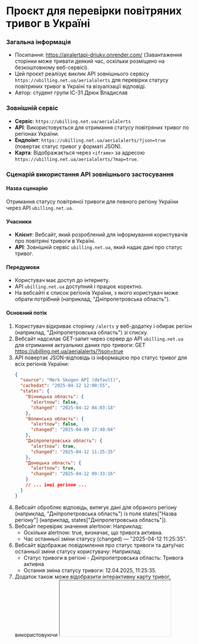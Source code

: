# Проєкт для перевірки повітряних тривог в Україні
### Загальна інформація
- Посилання: https://airalertapi-driukv.onrender.com/ (Завантаження сторінки може тривати деякий час, оскільки розміщено на безкоштовному веб-сервісі).
- Цей проєкт реалізує виклик API зовнішнього сервісу `https://ubilling.net.ua/aerialalerts` для перевірки статусу повітряних тривог в Україні та візуалізації відповіді.
- Автор: студент групи ІС-31 Дрюк Владислав
### Зовнішній сервіс
- **Сервіс**: `https://ubilling.net.ua/aerialalerts`
- **API**: Використовується для отримання статусу повітряних тривог по регіонах України.
- **Ендпоінт**: `https://ubilling.net.ua/aerialalerts/?json=true` (повертає статус тривог у форматі JSON).
- **Карта**: Відображається через `<iframe>` за адресою `https://ubilling.net.ua/aerialalerts/?map=true`.
### Сценарій використання API зовнішнього застосування
#### Назва сценарію
Отримання статусу повітряної тривоги для певного регіону України через API `ubilling.net.ua`.

#### Учасники
- **Клієнт**: Вебсайт, який розроблений для інформування користувачів про повітряні тривоги в Україні.
- **API**: Зовнішній сервіс `ubilling.net.ua`, який надає дані про статус тривог.

#### Передумови
- Користувач має доступ до інтернету.
- API `ubilling.net.ua` доступний і працює коректно.
- На вебсайті є список регіонів України, з якого користувач може обрати потрібний (наприклад, "Дніпропетровська область").

#### Основний потік
1. Користувач відкриває сторінку `/alerts` у веб-додатку і обирає регіон (наприклад, "Дніпропетровська область") зі списку.
2. Вебсайт надсилає GET-запит через сервер до API `ubilling.net.ua` для отримання актуальних даних про тривоги: GET https://ubilling.net.ua/aerialalerts/?json=true
3. API повертає JSON-відповідь із інформацією про статус тривог для всіх регіонів України:
    ```json
    {
      "source": "Mørk Skogen API (default)",
      "cachedat": "2025-04-12 12:00:55",
      "states": {
        "Вінницька область": {
          "alertnow": false,
          "changed": "2025-04-12 04:03:18"
        },
        "Волинська область": {
          "alertnow": false,
          "changed": "2025-04-09 17:49:04"
        },
        "Дніпропетровська область": {
          "alertnow": true,
          "changed": "2025-04-12 11:25:35"
        },
        "Донецька область": {
          "alertnow": true,
          "changed": "2025-04-12 09:33:16"
        }
        // ... інші регіони ...
      }
    }
4. Вебсайт обробляє відповідь, витягує дані для обраного регіону (наприклад, "Дніпропетровська область") із поля states["Назва регіону"] (наприклад, states["Дніпропетровська область"]).
5. Вебсайт перевіряє значення alertnow:
    Наприклад:
    - Оскільки alertnow: true, визначає, що тривога активна.
    - Час останньої зміни статусу (changed) — "2025-04-12 11:25:35".
6. Вебсайт відображає повідомлення про статус тривоги та дату/час останньої зміни статусу користувачу:
    Наприклад:
    - Статус тривоги в регіоні - Дніпропетровська область: Тривога активна
    - Остання зміна cтатусу тривоги: 12.04.2025, 11:25:35.
7. Додаток також може відобразити інтерактивну карту тривог, використовуючи <iframe> із URL https://ubilling.net.ua/aerialalerts/?map=true.
#### Альтернативні потоки
1. Помилка з’єднання з API
    - На кроці 2, якщо API ubilling.net.ua недоступний (наприклад, сервер не відповідає), додаток отримує помилку мережі.
    - Додаток показує користувачу відповідне повідомлення про помилку.
2. Регіон не знайдено
    - На кроці 4, якщо обраний регіон відсутній у відповіді (наприклад, через помилку в назві регіону), додаток не знаходить даних у states.
    - Додаток показує користувачу відповідне повідомлення про помилку.
#### Особливості безпеки
- API ubilling.net.ua є публічним і не потребує авторизації, тому додаток не використовує токени чи ключі API.
- Для захисту від частих запитів розробнику варто обмежити частоту звернень до API (наприклад, не частіше, ніж раз на 3 секунди), щоб уникнути блокування з боку сервера.

### Приклад застосування API
#### Як працює:
1. Користувач відкриває сторінку веб-додатку, обирає регіон (наприклад, "Дніпропетровська область") зі списку і натискає кнопку "Перевірити".
2. Функція `checkAlert()` у файлі `alerts.html` надсилає GET-запит до сервера додатку (`/alert?region=Дніпропетровська область`).
3. Сервер (server.js) обробляє запит і викликає функцію getAlertStatus з файлу alerts.js.
4. Функція getAlertStatus викликає API ubilling.net.ua і витягує статус тривоги для заданого регіону.
5. Сервер повертає клієнту спрощену відповідь із статусом тривоги і часом останньої зміни.
6. Функція checkAlert() обробляє відповідь і відображає результат користувачу.
#### Як запустити:
1. Встановіть Node.js.
2. Встановіть залежності:
    ```bash
    npm install node-fetch
3. Клонуйте репозиторій:
    ```bash
    git clone <URL_репозиторію>
    cd AirAlertAPI
4. Запустіть сервер:
    ```bash
    node server.js
5. Відкрийте http://localhost:3000/alerts у браузері.
6. Оберіть регіон (наприклад, "Дніпропетровська область") і натисніть "Перевірити".
#### Приклад відповіді API:
- Запит до API: `GET https://ubilling.net.ua/aerialalerts/?json=true`
- Відповідь API (фрагмент для "Дніпропетровська область"):
  ```json
  {
    "source": "Mørk Skogen API (default)",
    "cachedat": "2025-04-12 12:00:55",
    "states": {
      "Дніпропетровська область": {
        "alertnow": true,
        "changed": "2025-04-12 11:25:35"
      }
      // ... інші регіони ...
    }
  }
- Відповідь сервера клієнту:
  ```json
  {
    "status": "active",
    "lastChange": "2025-04-12 11:25:35"
  }

